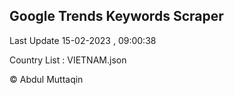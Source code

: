 

## Google Trends Keywords Scraper 
 
Last Update 15-02-2023 , 09:00:38

Country List :
VIETNAM.json



© Abdul Muttaqin 
